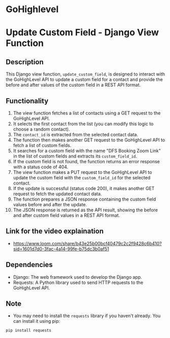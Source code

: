# GoHighlevel
# Update Custom Field - Django View Function

## Description

This Django view function, `update_custom_field`, is designed to interact with the GoHighLevel API to update a custom field for a contact and provide the before and after values of the custom field in a REST API format.

## Functionality

1. The view function fetches a list of contacts using a GET request to the GoHighLevel API.
2. It selects the first contact from the list (you can modify this logic to choose a random contact).
3. The `contact_id` is extracted from the selected contact data.
4. The function then makes another GET request to the GoHighLevel API to fetch a list of custom fields.
5. It searches for a custom field with the name "DFS Booking Zoom Link" in the list of custom fields and extracts its `custom_field_id`.
6. If the custom field is not found, the function returns an error response with a status code of 404.
7. The view function makes a PUT request to the GoHighLevel API to update the custom field with the `custom_field_id` for the selected contact.
8. If the update is successful (status code 200), it makes another GET request to fetch the updated contact data.
9. The function prepares a JSON response containing the custom field values before and after the update.
10. The JSON response is returned as the API result, showing the before and after custom field values in a REST API format.

## Link for the video explaination
 - https://www.loom.com/share/b43e25b00bcf40479c2c2f9428c6b410?sid=1601d7d0-3fac-4a14-99fe-b75dc3b0af51

## Dependencies

- Django: The web framework used to develop the Django app.
- Requests: A Python library used to send HTTP requests to the GoHighLevel API.

## Note

- You may need to install the `requests` library if you haven't already. You can install it using pip:

```bash
pip install requests

